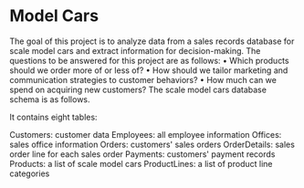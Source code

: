# Model Cars

The goal of this project is to analyze data from a sales records database for scale model cars and extract information for decision-making.
The questions to be answered for this project are as follows:
•	Which products should we order more of or less of?
•	How should we tailor marketing and communication strategies to customer behaviors?
•	How much can we spend on acquiring new customers?
The scale model cars database schema is as follows.
 
It contains eight tables:

Customers: customer data
Employees: all employee information
Offices: sales office information
Orders: customers' sales orders
OrderDetails: sales order line for each sales order
Payments: customers' payment records
Products: a list of scale model cars
ProductLines: a list of product line categories


